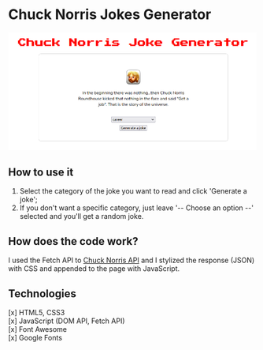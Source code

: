 # Chuck Norris Jokes Generator

![Chuck Norris Jokes Generator](chucknorrisjokes.png)

## How to use it
1. Select the category of the joke you want to read and click 'Generate a joke';
2. If you don't want a specific category, just leave '-- Choose an option --' selected and you'll get a random joke.

## How does the code work?
I used the Fetch API to [Chuck Norris API](https://api.chucknorris.io/) and I stylized the response (JSON) with CSS and appended to the page with 
JavaScript.

## Technologies 
[x] HTML5, CSS3 <br>
[x] JavaScript (DOM API, Fetch API)<br>
[x] Font Awesome<br>
[x] Google Fonts
